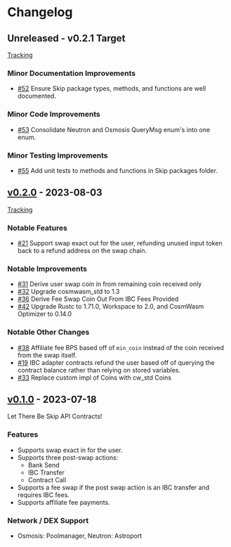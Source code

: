 <!--
Guiding Principles:

Changelogs are for humans, not machines.
There should be an entry for every single version.
The same types of changes should be grouped.
Versions and sections should be linkable.
The latest version comes first.
The release date of each version is displayed.
Mention whether you follow Semantic Versioning.

Usage:

Change log entries are to be added to the Unreleased section under the
appropriate stanza (see below). Each entry should ideally include a tag and
the Github issue reference in the following format:

* (<tag>) \#<issue-number> message

The issue numbers will later be link-ified during the release process so you do
not have to worry about including a link manually, but you can if you wish.

Types of changes (Stanzas):

"Features" for new features.
"Improvements" for changes in existing functionality.
"Deprecated" for soon-to-be removed features.
"Bug Fixes" for any bug fixes.
"API Breaking" for breaking exported APIs used by developers building on SDK.
Ref: https://keepachangelog.com/en/1.0.0/
-->

# Changelog

## Unreleased - v0.2.1 Target

[Tracking](https://github.com/skip-mev/skip-api-contracts/issues/49)

### Minor Documentation Improvements
- [#52](https://github.com/skip-mev/skip-api-contracts/pull/52) Ensure Skip package types, methods, and functions are well documented.

### Minor Code Improvements
- [#53](https://github.com/skip-mev/skip-api-contracts/pull/53) Consolidate Neutron and Osmosis QueryMsg enum's into one enum.

### Minor Testing Improvements
- [#55](https://github.com/skip-mev/skip-api-contracts/pull/55) Add unit tests to methods and functions in Skip packages folder.

## [v0.2.0](https://github.com/skip-mev/skip-api-contracts/releases/tag/v0.2.0) - 2023-08-03

[Tracking](https://github.com/skip-mev/skip-api-contracts/issues/28)

### Notable Features
- [#21](https://github.com/skip-mev/skip-api-contracts/issues/21) Support swap exact out for the user, refunding unused input token back to a refund address on the swap chain.

### Notable Improvements
- [#31](https://github.com/skip-mev/skip-api-contracts/pull/31) Derive user swap coin in from remaining coin received only
- [#32](https://github.com/skip-mev/skip-api-contracts/pull/32) Upgrade cosmwasm_std to 1.3
- [#36](https://github.com/skip-mev/skip-api-contracts/pull/36) Derive Fee Swap Coin Out From IBC Fees Provided
- [#42](https://github.com/skip-mev/skip-api-contracts/pull/42) Upgrade Rustc to 1.71.0, Workspace to 2.0, and CosmWasm Optimizer to 0.14.0

### Notable Other Changes
- [#38](https://github.com/skip-mev/skip-api-contracts/pull/38) Affiliate fee BPS based off of `min_coin` instead of the coin received from the swap itself.
- [#19](https://github.com/skip-mev/skip-api-contracts/pull/19) IBC adapter contracts refund the user based off of querying the contract balance rather than relying on stored variables.
- [#33](https://github.com/skip-mev/skip-api-contracts/pull/33) Replace custom impl of Coins with cw_std Coins 

## [v0.1.0](https://github.com/skip-mev/skip-api-contracts/releases/tag/v0.1.0) - 2023-07-18

Let There Be Skip API Contracts!

### Features
- Supports swap exact in for the user.
- Supports three post-swap actions:
    - Bank Send
    - IBC Transfer
    - Contract Call
- Supports a fee swap if the post swap action is an IBC transfer and requires IBC fees.
- Supports affiliate fee payments.

### Network / DEX Support
- Osmosis: Poolmanager, Neutron: Astroport